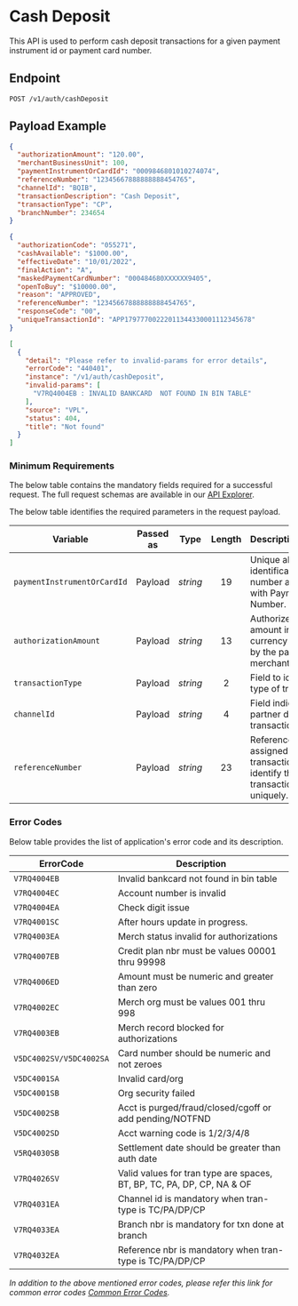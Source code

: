 # Cash Deposit

This API is used to perform cash deposit transactions for a given payment instrument id or payment card number. 

## Endpoint

`POST /v1/auth/cashDeposit`

## Payload Example

<!--
type: tab
titles: Request, Response, Error
-->

```json
{
  "authorizationAmount": "120.00",
  "merchantBusinessUnit": 100,
  "paymentInstrumentOrCardId": "0009846801010274074",
  "referenceNumber": "12345667888888888454765",
  "channelId": "BQIB",
  "transactionDescription": "Cash Deposit",
  "transactionType": "CP",
  "branchNumber": 234654
}
```

<!--
type: tab
-->

```json
{
  "authorizationCode": "055271",
  "cashAvailable": "$1000.00",
  "effectiveDate": "10/01/2022",
  "finalAction": "A",
  "maskedPaymentCardNumber": "000484680XXXXXX9405",
  "openToBuy": "$10000.00",
  "reason": "APPROVED",
  "referenceNumber": "12345667888888888454765",
  "responseCode": "00",
  "uniqueTransactionId": "APP17977700222011344330001112345678"
}
```

<!--
type: tab
-->

```json
[
  {
    "detail": "Please refer to invalid-params for error details",
    "errorCode": "440401",
    "instance": "/v1/auth/cashDeposit",
    "invalid-params": [
      "V7RQ4004EB : INVALID BANKCARD  NOT FOUND IN BIN TABLE"
    ],
    "source": "VPL",
    "status": 404,
    "title": "Not found"
  }
]
```

<!-- type: tab-end -->

### Minimum Requirements

The below table contains the mandatory fields required for a successful request. The full request schemas are available in our [API Explorer](../api/?type=post&path=/v1/auth/cashDeposit).

The below table identifies the required parameters in the request payload.

| Variable | Passed as | Type | Length | Description/Values |
| -------- | :-------: | :--: | :------------: | ------------------ |
| `paymentInstrumentOrCardId` | Payload | *string* | 19 | Unique alternate identification number associated with Payment Card Number. |
| `authorizationAmount` | Payload | *string* | 13 | Authorized sales amount in the currency accepted by the particular merchant. |
| `transactionType` | Payload | *string* | 2 | Field to identify the type of transaction. |
| `channelId` | Payload | *string* | 4 | Field indicate the partner details and transaction source. |
| `referenceNumber` | Payload | *string* | 23 | Reference number assigned to the transaction to identify the transaction uniquely. |

### Error Codes

Below table provides the list of application's error code and its description.

| ErrorCode |  Description |
| --------  | ------------------ |
| `V7RQ4004EB` | Invalid bankcard  not found in bin table |  
| `V7RQ4004EC` | Account number is invalid |
| `V7RQ4004EA` | Check digit issue |
| `V7RQ4001SC` | After hours update in progress. |
| `V7RQ4003EA` | Merch status invalid for authorizations |
| `V7RQ4007EB` | Credit plan nbr must be values 00001 thru 99998 |
| `V7RQ4006ED` | Amount must be numeric and greater than zero |
| `V7RQ4002EC` | Merch org must be values 001 thru 998 |
| `V7RQ4003EB` | Merch record blocked for authorizations |
| `V5DC4002SV/V5DC4002SA` | Card number should be numeric and not zeroes |
| `V5DC4001SA` | Invalid card/org |
| `V5DC4001SB` | Org security failed |
| `V5DC4002SB` | Acct is purged/fraud/closed/cgoff or add pending/NOTFND |
| `V5DC4002SD` | Acct warning code is 1/2/3/4/8 |
| `V5RQ4030SB` | Settlement date should be greater than auth date |
| `V7RQ4026SV` | Valid values for tran type are spaces, BT, BP, TC, PA, DP, CP, NA & OF ||
| `V7RQ4031EA` | Channel id is mandatory when tran-type is TC/PA/DP/CP |
| `V7RQ4033EA` | Branch nbr is mandatory for txn done at branch |
| `V7RQ4032EA` | Reference nbr is mandatory when tran-type is TC/PA/DP/CP |

*In addition to the above mentioned error codes, please refer this link for common error codes [Common Error Codes](?path=docs/Common_Error_Code.md).*
